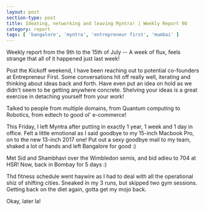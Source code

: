 ```yaml
---
layout: post
section-type: post
title: Ideating, networking and leaving Myntra! | Weekly Report 98
category: report
tags: [ 'bangalore', 'myntra', 'entrepreneur first', 'mumbai' ]
---
```


Weekly report from the 9th to the 15th of July -- A week of flux, feels strange that all of it happened just last week!

Post the Kickoff weekend, I have been reaching out to potential co-founders at Entrepreneur First. Some conversations hit off really well, iterating and thinking about ideas back and forth. Have even put an idea on hold as we didn't seem to be getting anywhere concrete. Shelving your ideas is a great exercise in detaching yourself from your work!

Talked to people from multiple domains, from Quantum computing to Robotics, from edtech to good ol' e-commerce!

This Friday, I left Myntra after putting in exactly 1 year, 1 week and 1 day in office. Felt a little emotional as I said goodbye to my 15-inch Macbook Pro, on to the new 13-inch 2017 one! Put out a sexy goodbye mail to my team, shaked a lot of hands and left Bangalore for good :)

Met Sid and Shambhavi over the Wimbledon semis, and bid adieu to 704 at HSR! Now, back in Bombay for 5 days :)

Thd fitness schedule went haywire as I had to deal with all the operational shiz of shifting cities. Sneaked in my 3 runs, but skipped two gym sessions. Getting back on the diet again, gotta get my mojo back. 

Okay, later la!